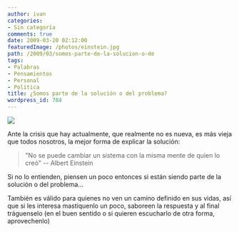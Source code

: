 ```yaml
---
author: ivan
categories:
- Sin categoría
comments: true
date: 2009-03-20 02:12:00
featuredImage: /photos/einstein.jpg
path: /2009/03/somos-parte-de-la-solucion-o-de
tags:
- Palabras
- Pensamientos
- Personal
- Política
title: ¿Somos parte de la solución o del problema?
wordpress_id: 784
---
```


[![](/photos/einstein.jpg)](https://2.bp.blogspot.com/_T2UWuNJg3dQ/ScK3xflcKTI/AAAAAAAABZw/StisfsXmtfc/s1600-h/einstein.jpg)

Ante la crisis que hay actualmente, que realmente no es nueva, es más vieja que todos nosotros, la mejor forma de explicar la solución:

> "No se puede cambiar un sistema con la misma mente de quien lo creó"
-- Albert Einstein


Si no lo entienden, piensen un poco entonces si están siendo parte de la solución o del problema...

También es válido para quienes no ven un camino definido en sus vidas, así que si les interesa mastíquenlo un poco, saboreen la respuesta y al final tráguenselo (en el buen sentido o si quieren escucharlo de otra forma, aprovechenlo)
